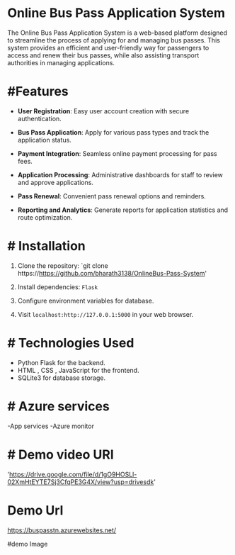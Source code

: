 # Online Bus Pass Application System

The Online Bus Pass Application System is a web-based platform designed to streamline the process of applying for and managing bus passes. This system provides an efficient and user-friendly way for passengers to access and renew their bus passes, while also assisting transport authorities in managing applications.

# #Features

- **User Registration**: Easy user account creation with secure authentication.

- **Bus Pass Application**: Apply for various pass types and track the application status.

- **Payment Integration**: Seamless online payment processing for pass fees.

- **Application Processing**: Administrative dashboards for staff to review and approve applications.

- **Pass Renewal**: Convenient pass renewal options and reminders.
  
- **Reporting and Analytics**: Generate reports for application statistics and route optimization.

# # Installation

1. Clone the repository: `git clone https://https://github.com/bharath3138/OnlineBus-Pass-System'

2. Install dependencies: `Flask`

3. Configure environment variables for database.

4. Visit `localhost:http://127.0.0.1:5000` in your web browser.

# # Technologies Used

- Python Flask for the backend.
- HTML , CSS , JavaScript for the frontend.
- SQLite3 for database storage.


# # Azure services
-App services
-Azure monitor



# # Demo video URl
'https://drive.google.com/file/d/1gO9HOSLl-02XmHtEYTE7Sj3CfqPE3G4X/view?usp=drivesdk'

# Demo Url
https://buspasstn.azurewebsites.net/

#demo Image

